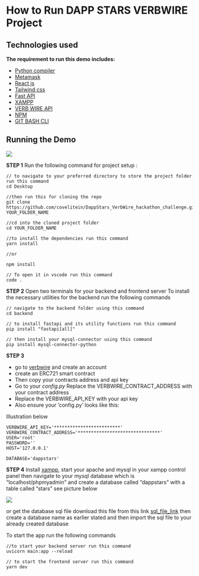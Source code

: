 # How to Run DAPP STARS VERBWIRE Project

## Technologies used

**The requirement to run this demo includes:**

- [Python compiler](https://www.python.org/downloads/)
- [Metamask](https://chrome.google.com/webstore/detail/metamask/nkbihfbeogaeaoehlefnkodbefgpgknn?gclid=CjwKCAiAkrWdBhBkEiwAZ9cdcIIEdJ5UsuI79Wmpep0MS2TLMiLAk_oxoyNb1v5hA0IvqDTqoQ4RIBoC7A8QAvD_BwE)
- [React js](https://reactjs.org/docs/create-a-new-react-app.html)
- [Tailwind css](https://tailwindcss.com/docs/installation)
- [Fast API](https://fastapi.tiangolo.com/tutorial/)
- [XAMPP](https://www.apachefriends.org/download.html)
- [VERB WIRE API](https://www.verbwire.com/)
- [NPM](https://nodejs.org/en/download/)
- [GIT BASH CLI](https://git-scm.com/downloads)


## **Running the Demo**
![](./screenshot/0.gif)


**STEP 1**
Run the following command for project setup :

    // to navigate to your preferred directory to store the project folder run this command
    cd Desktop

    //then run this for cloning the repo
    git clone https://github.com/covelitein/DappStars_VerbWire_hackathon_challenge.git YOUR_FOLDER_NAME

    //cd into the cloned project folder
    cd YOUR_FOLDER_NAME
    
    //to install the dependencies run this command
    yarn install

    //or

    npm install

    // To open it in vscode run this command
    code .

**STEP 2**
Open two terminals for your backend and frontend server
To install the necessary utilities for the backend run the following commands

    // navigate to the backend folder using this command
    cd backend
    
    // to install fastapi and its utility functions run this command
    pip install "fastapi[all]"
    
    // then install your mysql-connector using this command
    pip install mysql-connector-python

**STEP 3**

- go to [verbwire](https://www.verbwire.com/) and create an account 
- create an ERC721 smart contract
- Then copy your contracts address and api key
- Go to your *config.py* Replace the VERBWIRE_CONTRACT_ADDRESS with your  contract address 
- Replace the VERBWIRE_API_KEY with your api key
- Also ensure your ‘config.py’ looks like this:

Illustration below


    VERBWIRE_API_KEY='*************************'
    VERBWIRE_CONTRACT_ADDRESS='*******************************'
    USER='root'
    PASSWORD=''
    HOST='127.0.0.1'
    
    DATABASE='dappstars'

**STEP 4**
Install [xampp](https://www.apachefriends.org/download.html), start your apache and mysql in your xampp control panel then navigate to your mysql database which is “localhost/phpmyadmin” and create a database called “dappstars” with a table called “stars” see picture below


![](https://paper-attachments.dropboxusercontent.com/s_EE1BEE1DB47FA0D07A828BDC02264B4CE72E323F37C7A1C969E6A006E9712B27_1672316285625_screenshoteasy+80.png)


or get the database sql file download this file from this link [sql_file_link](https://filebin.net/cefkgzqw71kz9djf/stars.sql) then create a database name as earlier stated and then import the sql file to your already created database 

To start the app run the following commands


    
    //to start your backend server run this command
    uvicorn main:app --reload 

    // to start the frontend server run this command
    yarn dev





